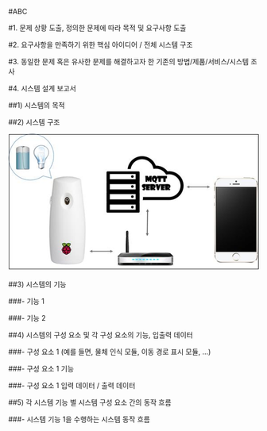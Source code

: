 
#ABC


#1. 문제 상황 도출, 정의한 문제에 따라 목적 및 요구사항 도출

 
#2. 요구사항을 만족하기 위한 핵심 아이디어 / 전체 시스템 구조
 

#3. 동일한 문제 혹은 유사한 문제를 해결하고자 한 기존의 방법/제품/서비스/시스템 조사


#4. 시스템 설계 보고서


##1) 시스템의 목적

 

##2) 시스템 구조

 ![Alt text](/noname01.jpg)

##3) 시스템의 기능
	
###- 기능 1

###- 기능 2

 

##4) 시스템의 구성 요소 및 각 구성 요소의 기능, 입출력 데이터

###- 구성 요소 1 (예를 들면, 물체 인식 모듈, 이동 경로 표시 모듈, ...)

###- 구성 요소 1 기능

###- 구성 요소 1 입력 데이터 / 출력 데이터

 
##5) 각 시스템 기능 별 시스템 구성 요소 간의 동작 흐름

###- 시스템 기능 1을 수행하는 시스템 동작 흐름

 


